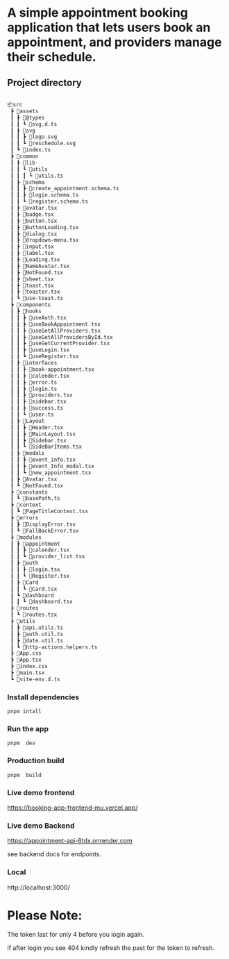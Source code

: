 # A simple appointment booking application that lets users book an appointment, and providers manage their schedule.



## Project directory

```bash

📦src
 ┣ 📂assets
 ┃ ┣ 📂@types
 ┃ ┃ ┗ 📜svg.d.ts
 ┃ ┣ 📂svg
 ┃ ┃ ┣ 📜logo.svg
 ┃ ┃ ┗ 📜reschedule.svg
 ┃ ┗ 📜index.ts
 ┣ 📂common
 ┃ ┣ 📂lib
 ┃ ┃ ┗ 📂utils
 ┃ ┃ ┃ ┗ 📜utils.ts
 ┃ ┣ 📂schema
 ┃ ┃ ┣ 📜create_appointment.schema.ts
 ┃ ┃ ┣ 📜login.schema.ts
 ┃ ┃ ┗ 📜register.schema.ts
 ┃ ┣ 📜avatar.tsx
 ┃ ┣ 📜badge.tsx
 ┃ ┣ 📜button.tsx
 ┃ ┣ 📜ButtonLoading.tsx
 ┃ ┣ 📜dialog.tsx
 ┃ ┣ 📜dropdown-menu.tsx
 ┃ ┣ 📜input.tsx
 ┃ ┣ 📜label.tsx
 ┃ ┣ 📜Loading.tsx
 ┃ ┣ 📜NameAvatar.tsx
 ┃ ┣ 📜NotFound.tsx
 ┃ ┣ 📜sheet.tsx
 ┃ ┣ 📜toast.tsx
 ┃ ┣ 📜toaster.tsx
 ┃ ┗ 📜use-toast.ts
 ┣ 📂components
 ┃ ┣ 📂hooks
 ┃ ┃ ┣ 📜useAuth.tsx
 ┃ ┃ ┣ 📜useBookAppointment.tsx
 ┃ ┃ ┣ 📜useGetAllProviders.tsx
 ┃ ┃ ┣ 📜useGetAllProvidersById.tsx
 ┃ ┃ ┣ 📜useGetCurrentProvider.tsx
 ┃ ┃ ┣ 📜useLogin.tsx
 ┃ ┃ ┗ 📜useRegister.tsx
 ┃ ┣ 📂interfaces
 ┃ ┃ ┣ 📜book-appointment.tsx
 ┃ ┃ ┣ 📜calender.tsx
 ┃ ┃ ┣ 📜error.ts
 ┃ ┃ ┣ 📜login.ts
 ┃ ┃ ┣ 📜providers.tsx
 ┃ ┃ ┣ 📜sidebar.tsx
 ┃ ┃ ┣ 📜success.ts
 ┃ ┃ ┗ 📜user.ts
 ┃ ┣ 📂Layout
 ┃ ┃ ┣ 📜Header.tsx
 ┃ ┃ ┣ 📜MainLayout.tsx
 ┃ ┃ ┣ 📜Sidebar.tsx
 ┃ ┃ ┗ 📜SideBarItems.tsx
 ┃ ┣ 📂modals
 ┃ ┃ ┣ 📜event_info.tsx
 ┃ ┃ ┣ 📜event_Info_modal.tsx
 ┃ ┃ ┗ 📜new_appointment.tsx
 ┃ ┣ 📜Avatar.tsx
 ┃ ┗ 📜NotFound.tsx
 ┣ 📂constants
 ┃ ┗ 📜basePath.ts
 ┣ 📂context
 ┃ ┗ 📜PageTitleContext.tsx
 ┣ 📂errors
 ┃ ┣ 📜DisplayError.tsx
 ┃ ┗ 📜FallBackError.tsx
 ┣ 📂modules
 ┃ ┣ 📂appointment
 ┃ ┃ ┣ 📜calender.tsx
 ┃ ┃ ┗ 📜provider_list.tsx
 ┃ ┣ 📂auth
 ┃ ┃ ┣ 📜login.tsx
 ┃ ┃ ┗ 📜Register.tsx
 ┃ ┣ 📂Card
 ┃ ┃ ┗ 📜Card.tsx
 ┃ ┗ 📂dashboard
 ┃ ┃ ┗ 📜dashboard.tsx
 ┣ 📂routes
 ┃ ┗ 📜routes.tsx
 ┣ 📂utils
 ┃ ┣ 📜api.utils.ts
 ┃ ┣ 📜auth.util.ts
 ┃ ┣ 📜date.util.ts
 ┃ ┗ 📜http-actions.helpers.ts
 ┣ 📜App.css
 ┣ 📜App.tsx
 ┣ 📜index.css
 ┣ 📜main.tsx
 ┗ 📜vite-env.d.ts

```

### Install dependencies
``
pnpm intall
``
### Run the app
``
pnpm  dev
``
### Production build
``
pnpm  build
``

### Live demo frontend
https://booking-app-frontend-mu.vercel.app/

### Live demo Backend 
https://appointment-api-6tdx.onrender.com

see backend docs for endpoints.

### Local 
http://localhost:3000/

# Please Note:

The token last for only 4 before you login again.

if after login you see 404 kindly refresh the past for the token to refresh.